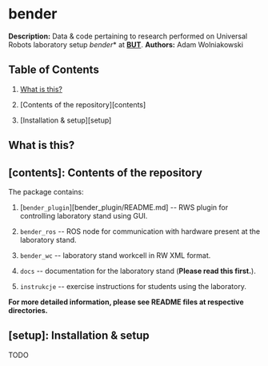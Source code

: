 bender
======
**Description:** Data &amp; code pertaining to research performed on Universal Robots laboratory setup *bender** at [**BUT**][but].
**Authors:** Adam Wolniakowski


Table of Contents
-----------------

1. [What is this?](#what-is-this)

2. [Contents of the repository][contents]

3. [Installation & setup][setup]


What is this?
-------------


[contents]: Contents of the repository
--------------------------------------
The package contains:

1. [`bender_plugin`][bender_plugin/README.md] -- RWS plugin for controlling laboratory stand using GUI.

2. `bender_ros` -- ROS node for communication with hardware present at the laboratory stand.

3. `bender_wc` -- laboratory stand workcell in RW XML format.

4. `docs` -- documentation for the laboratory stand (**Please read this first.**).

5. `instrukcje` -- exercise instructions for students using the laboratory.

**For more detailed information, please see README files at respective directories.**


[setup]: Installation & setup
-----------------------------
TODO


[but]: http://pb.edu.pl "Białystok University of Technology"
